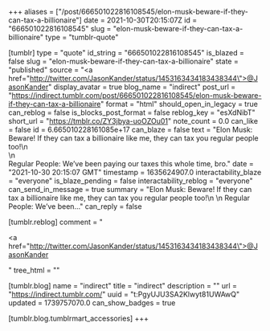 +++
aliases = ["/post/666501022816108545/elon-musk-beware-if-they-can-tax-a-billionaire"]
date = 2021-10-30T20:15:07Z
id = "666501022816108545"
slug = "elon-musk-beware-if-they-can-tax-a-billionaire"
type = "tumblr-quote"

[tumblr]
type = "quote"
id_string = "666501022816108545"
is_blazed = false
slug = "elon-musk-beware-if-they-can-tax-a-billionaire"
state = "published"
source = "<a href=\"http://twitter.com/JasonKander/status/1453163434183438344\">@JasonKander</a>"
display_avatar = true
blog_name = "indirect"
post_url = "https://indirect.tumblr.com/post/666501022816108545/elon-musk-beware-if-they-can-tax-a-billionaire"
format = "html"
should_open_in_legacy = true
can_reblog = false
is_blocks_post_format = false
reblog_key = "esXdNibT"
short_url = "https://tmblr.co/ZY3jbya-uoOZOu01"
note_count = 0.0
can_like = false
id = 6.665010228161085e+17
can_blaze = false
text = "Elon Musk: Beware! If they can tax a billionaire like me, they can tax you regular people too!\n<br/>\n<br/>Regular People: We&rsquo;ve been paying our taxes this whole time, bro."
date = "2021-10-30 20:15:07 GMT"
timestamp = 1635624907.0
interactability_blaze = "everyone"
is_blaze_pending = false
interactability_reblog = "everyone"
can_send_in_message = true
summary = "Elon Musk: Beware! If they can tax a billionaire like me, they can tax you regular people too!\n \n Regular People: We’ve been..."
can_reply = false

[tumblr.reblog]
comment = "<p><a href=\"http://twitter.com/JasonKander/status/1453163434183438344\">@JasonKander</a></p>"
tree_html = ""

[tumblr.blog]
name = "indirect"
title = "indirect"
description = ""
url = "https://indirect.tumblr.com/"
uuid = "t:PgyUJU3SA2Klwyt81UWAwQ"
updated = 1739757070.0
can_show_badges = true

[tumblr.blog.tumblrmart_accessories]
+++
